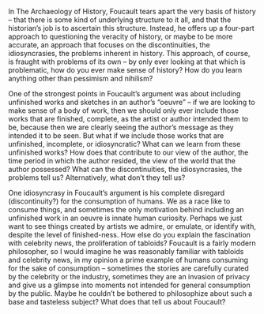 In The Archaeology of History, Foucault tears apart the very basis of history – that there is some kind of underlying structure to it all, and that the historian’s job is to ascertain this structure. Instead, he offers up a four-part approach to questioning the veracity of history, or maybe to be more accurate, an approach that focuses on the discontinuities, the idiosyncrasies, the problems inherent in history. This approach, of course, is fraught with problems of its own – by only ever looking at that which is problematic, how do you ever make sense of history? How do you learn anything other than pessimism and nihilism? 

One of the strongest points in Foucault’s argument was about including unfinished works and sketches in an author’s “oeuvre” – if we are looking to make sense of a body of work, then we should only ever include those works that are finished, complete, as the artist or author intended them to be, because then we are clearly seeing the author’s message as they intended it to be seen. But what if we include those works that are unfinished, incomplete, or idiosyncratic? What can we learn from these unfinished works? How does that contribute to our view of the author, the time period in which the author resided, the view of the world that the author possessed? What can the discontinuities, the idiosyncrasies, the problems tell us? Alternatively, what don’t they tell us?

One idiosyncrasy in Foucault’s argument is his complete disregard (discontinuity?) for the consumption of humans. We as a race like to consume things, and sometimes the only motivation behind including an unfinished work in an oeuvre is innate human curiosity. Perhaps we just want to see things created by artists we admire, or emulate, or identify with, despite the level of finished-ness. How else do you explain the fascination with celebrity news, the proliferation of tabloids? Foucault is a fairly modern philosopher, so I would imagine he was reasonably familiar with tabloids and celebrity news, in my opinion a prime example of humans consuming for the sake of consumption – sometimes the stories are carefully curated by the celebrity or the industry, sometimes they are an invasion of privacy and give us a glimpse into moments not intended for general consumption by the public. Maybe he couldn’t be bothered to philosophize about such a base and tasteless subject? What does that tell us about Foucault?
